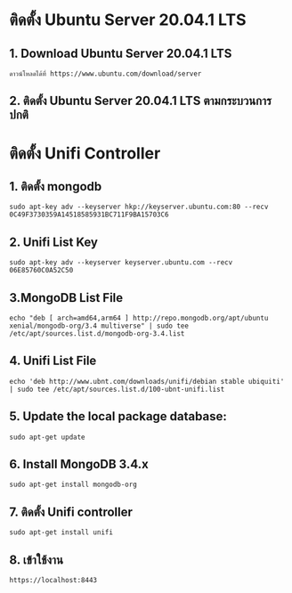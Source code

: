 # ติดตั้ง Ubuntu Server 20.04.1 LTS

## 1. Download Ubuntu Server 20.04.1 LTS

````
ดาวน์โหลดได้ที่ https://www.ubuntu.com/download/server
````

## 2. ติดตั้ง Ubuntu Server 20.04.1 LTS ตามกระบวนการปกติ



# ติดตั้ง Unifi Controller 

##  1. ติดตั้ง mongodb

````
sudo apt-key adv --keyserver hkp://keyserver.ubuntu.com:80 --recv 0C49F3730359A14518585931BC711F9BA15703C6
````

## 2. Unifi List Key

````
sudo apt-key adv --keyserver keyserver.ubuntu.com --recv 06E85760C0A52C50
````

## 3.MongoDB List File
````
echo "deb [ arch=amd64,arm64 ] http://repo.mongodb.org/apt/ubuntu xenial/mongodb-org/3.4 multiverse" | sudo tee /etc/apt/sources.list.d/mongodb-org-3.4.list
````

## 4. Unifi List File

````
echo 'deb http://www.ubnt.com/downloads/unifi/debian stable ubiquiti' | sudo tee /etc/apt/sources.list.d/100-ubnt-unifi.list
````

## 5. Update the local package database:

````
sudo apt-get update
````

## 6. Install MongoDB 3.4.x

````
sudo apt-get install mongodb-org
````

## 7. ติดตั้ง Unifi controller

````
sudo apt-get install unifi
````

## 8. เข้าใช้งาน
````
https://localhost:8443
````